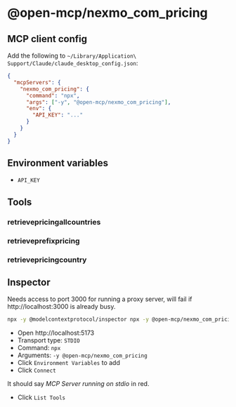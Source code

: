 # @open-mcp/nexmo_com_pricing

## MCP client config

Add the following to `~/Library/Application\ Support/Claude/claude_desktop_config.json`:

```json
{
  "mcpServers": {
    "nexmo_com_pricing": {
      "command": "npx",
      "args": ["-y", "@open-mcp/nexmo_com_pricing"],
      "env": {
        "API_KEY": "..."
      }
    }
  }
}
```

## Environment variables

- `API_KEY`

## Tools

### retrievepricingallcountries

### retrieveprefixpricing

### retrievepricingcountry

## Inspector

Needs access to port 3000 for running a proxy server, will fail if http://localhost:3000 is already busy.

```bash
npx -y @modelcontextprotocol/inspector npx -y @open-mcp/nexmo_com_pricing
```

- Open http://localhost:5173
- Transport type: `STDIO`
- Command: `npx`
- Arguments: `-y @open-mcp/nexmo_com_pricing`
- Click `Environment Variables` to add
- Click `Connect`

It should say _MCP Server running on stdio_ in red.

- Click `List Tools`
